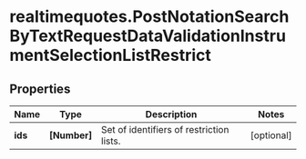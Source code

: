 # realtimequotes.PostNotationSearchByTextRequestDataValidationInstrumentSelectionListRestrict

## Properties

Name | Type | Description | Notes
------------ | ------------- | ------------- | -------------
**ids** | **[Number]** | Set of identifiers of restriction lists. | [optional] 


